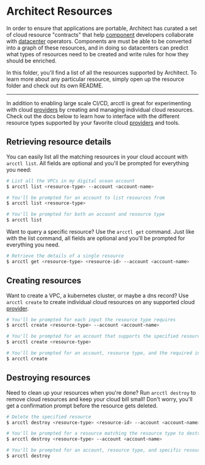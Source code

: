 # Architect Resources

In order to ensure that applications are portable, Architect has curated a set of
cloud resource "contracts" that help [component](../components/) developers collaborate with
[datacenter](../datacenters/) operators. Components are must be able to be converted
into a graph of these resources, and in doing so datacenters can predict what types of
resources need to be created and write rules for how they should be enriched.

In this folder, you'll find a list of all the resources supported by Architect. To learn more
about any particular resource, simply open up the resource folder and check out its
own README.

---

In addition to enabling large scale CI/CD, arcctl is great for experimenting with cloud
[providers](../%40providers/) by creating and managing individual cloud resources. Check out
the docs below to learn how to interface with the different resource types supported by your
favorite cloud [providers](../%40providers/) and tools.

## Retrieving resource details

You can easily list all the matching resources in your cloud account with `arcctl list`.
All fields are optional and you'll be prompted for everything you need:

```sh
# List all the VPCs in my digital ocean account
$ arcctl list <resource-type> --account <account-name>

# You'll be prompted for an account to list resources from
$ arcctl list <resource-type>

# You'll be prompted for both an account and resource type
$ arcctl list
```

Want to query a specific resource? Use the `arcctl get` command. Just like with the list
command, all fields are optional and you'll be prompted for everything you need.

```sh
# Retrieve the details of a single resource
$ arcctl get <resource-type> <resource-id> --account <account-name>
```

## Creating resources

Want to create a VPC, a kubernetes cluster, or maybe a dns record? Use `arcctl create`
to create individual cloud resources on any supported cloud [provider](../%40providers/).

```sh
# You'll be prompted for each input the resource type requires
$ arcctl create <resource-type> --account <account-name>

# You'll be prompted for an account that supports the specified resource type
$ arcctl create <resource-type>

# You'll be prompted for an account, resource type, and the required inputs for creating the resource
$ arcctl create
```

## Destroying resources

Need to clean up your resources when you're done? Run `arcctl destroy` to remove cloud resources
and keep your cloud bill small! Don't worry, you'll get a confirmation prompt before the
resource gets deleted.

```sh
# Delete the specified resource
$ arcctl destroy <resource-type> <resource-id> --account <account-name>

# You'll be prompted for a resource matching the resource type to destroy
$ arcctl destroy <resource-type> --account <account-name>

# You'll be prompted for an account, resource type, and specific resource to destroy
$ arcctl destroy
```
